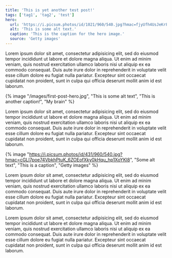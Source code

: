 ```yaml
---
title: 'This is yet another test post!'
tags: ['tag1', 'tag2', 'test']
hero:
  url: 'https://i.picsum.photos/id/1021/960/540.jpg?hmac=fjyUfh4UsJeKrFVeELgoZgzMEmec6U7eKUBP91EbvJE'
  alt: 'This is some alt text.'
  caption: 'This is the caption for the hero image.'
  source: 'Getty images'
---
```


Lorem ipsum dolor sit amet, consectetur adipisicing elit, sed do eiusmod tempor incididunt ut labore et dolore magna aliqua. Ut enim ad minim veniam, quis nostrud exercitation ullamco laboris nisi ut aliquip ex ea commodo consequat. Duis aute irure dolor in reprehenderit in voluptate velit esse cillum dolore eu fugiat nulla pariatur. Excepteur sint occaecat cupidatat non proident, sunt in culpa qui officia deserunt mollit anim id est laborum.

{% image "/images/first-post-hero.jpg", "This is some alt text", "This is another caption!", "My brain"  %}

Lorem ipsum dolor sit amet, consectetur adipisicing elit, sed do eiusmod tempor incididunt ut labore et dolore magna aliqua. Ut enim ad minim veniam, quis nostrud exercitation ullamco laboris nisi ut aliquip ex ea commodo consequat. Duis aute irure dolor in reprehenderit in voluptate velit esse cillum dolore eu fugiat nulla pariatur. Excepteur sint occaecat cupidatat non proident, sunt in culpa qui officia deserunt mollit anim id est laborum.

{% image "https://i.picsum.photos/id/431/960/540.jpg?hmac=cGLl7poe74VbkhPtuK_6ZOEofXky0kHqu_hp1XoYKl8", "Some alt text", "This is a caption", "Getty images"  %}

Lorem ipsum dolor sit amet, consectetur adipisicing elit, sed do eiusmod tempor incididunt ut labore et dolore magna aliqua. Ut enim ad minim veniam, quis nostrud exercitation ullamco laboris nisi ut aliquip ex ea commodo consequat. Duis aute irure dolor in reprehenderit in voluptate velit esse cillum dolore eu fugiat nulla pariatur. Excepteur sint occaecat cupidatat non proident, sunt in culpa qui officia deserunt mollit anim id est laborum.

Lorem ipsum dolor sit amet, consectetur adipisicing elit, sed do eiusmod tempor incididunt ut labore et dolore magna aliqua. Ut enim ad minim veniam, quis nostrud exercitation ullamco laboris nisi ut aliquip ex ea commodo consequat. Duis aute irure dolor in reprehenderit in voluptate velit esse cillum dolore eu fugiat nulla pariatur. Excepteur sint occaecat cupidatat non proident, sunt in culpa qui officia deserunt mollit anim id est laborum.
